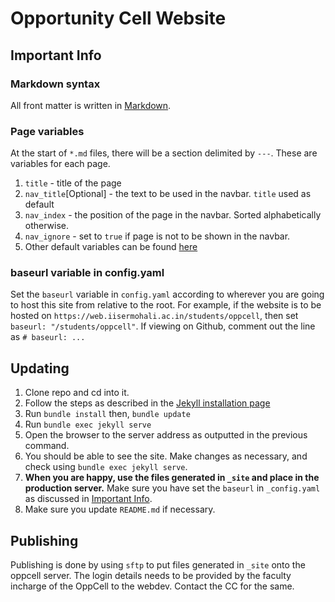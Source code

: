 # Opportunity Cell Website

## Important Info

### Markdown syntax

All front matter is written in [Markdown](https://guides.github.com/features/mastering-markdown/).

### Page variables

At the start of `*.md` files, there will be a section delimited by `---`. These are variables for each page.

1. `title` - title of the page
2. `nav_title`\[Optional\] - the text to be used in the navbar. `title` used as default
3. `nav_index` - the position of the page in the navbar. Sorted alphabetically otherwise.
4. `nav_ignore` - set to `true` if page is not to be shown in the navbar.
5. Other default variables can be found [here](https://jekyllrb.com/docs/variables/#page-variables)

### baseurl variable in config.yaml

Set the `baseurl` variable in `config.yaml` according to wherever you are going to host this site from relative to the root. For example, if the website is to be hosted on `https://web.iisermohali.ac.in/students/oppcell`, then set `baseurl: "/students/oppcell"`.
If viewing on Github, comment out the line as `# baseurl: ...`

## Updating

1. Clone repo and cd into it.
2. Follow the steps as described in the [Jekyll installation page](https://jekyllrb.com/docs/installation/)
3. Run `bundle install` then, `bundle update`
4. Run `bundle exec jekyll serve`
5. Open the browser to the server address as outputted in the previous command.
6. You should be able to see the site. Make changes as necessary, and check using `bundle exec jekyll serve`.
7. **When you are happy, use the files generated in `_site` and place in the production server.** Make sure you have set the `baseurl` in `_config.yaml` as discussed in [Important Info](#important-info).
8. Make sure you update `README.md` if necessary.

## Publishing

Publishing is done by using `sftp` to put files generated in `_site` onto the oppcell server. The login details needs to be provided by the faculty incharge of the OppCell to the webdev. Contact the CC for the same.
